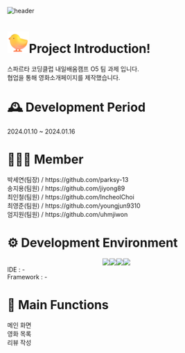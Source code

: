 ![header](https://capsule-render.vercel.app/api?type=waving&color=auto&height=300&section=header&text=😀5&fontSize=80)

<h1><img src = "Baby Chick.png" width="50" height="50"/>Project Introduction!</h1>

스파르타 코딩클럽 내일배움캠프 O5 팀 과제 입니다.<br>
협업을 통해 영화소개페이지를 제작했습니다.

<h1>🕰️ Development Period</h1>
2024.01.10 ~ 2024.01.16

<h1>🧑‍🤝‍🧑 Member</h1>
박세연(팀장) / https://github.com/parksy-13<br>
송지용(팀원) / https://github.com/jiyong89<br>
최인철(팀원) / https://github.com/IncheolChoi<br>
최영준(팀원) / https://github.com/youngjun9310<br>
엄지원(팀원) / https://github.com/uhmjiwon<br>

<h1>⚙️ Development Environment</h1>
<div style="display: flex; flex-wrap: wrap; align-items: center; justify-content: center;">
    <img src="https://img.shields.io/badge/javascript-F7DF1E?style=for-the-badge&logo=javascript&logoColor=black">
    <img src="https://img.shields.io/badge/node.js-339933?style=for-the-badge&logo=Node.js&logoColor=white">
    <img src="https://img.shields.io/badge/css-1572B6?style=for-the-badge&logo=css3&logoColor=white">
    <img src="https://img.shields.io/badge/html5-E34F26?style=for-the-badge&logo=html5&logoColor=white"><br>
</div>
IDE : - <br>
Framework : -

<h1>📌 Main Functions</h1>
메인 화면<br> 
영화 목록<br>
리뷰 작성<br>

